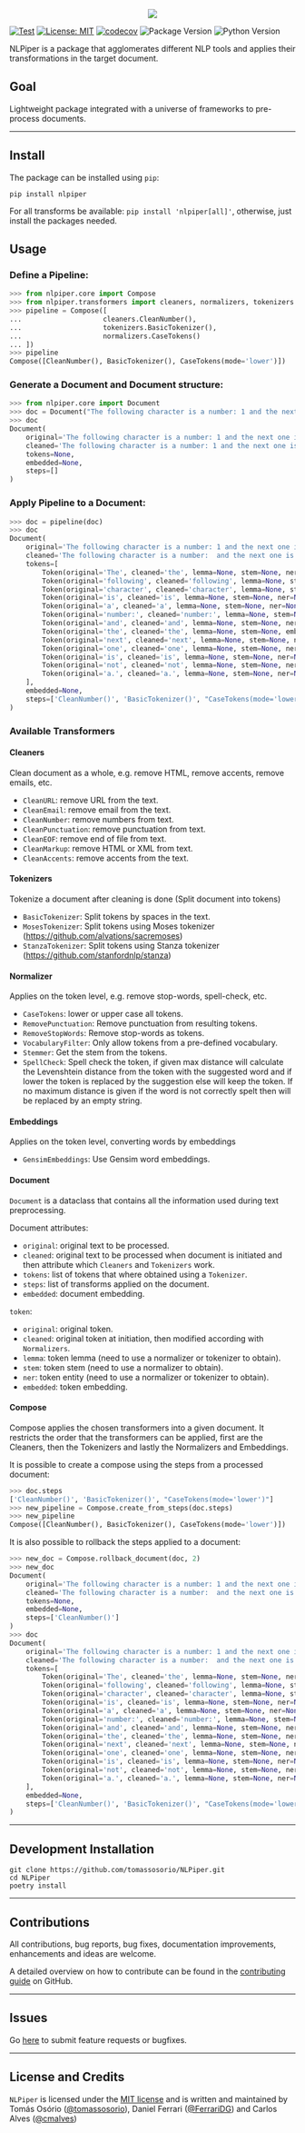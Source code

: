 <p align="center">
  <img src="https://raw.githubusercontent.com/tomassosorio/NLPiper/main/docs/imgs/nlpiper.png" />
</p>

[![Test](https://github.com/tomassosorio/NLPiper/actions/workflows/test.yml/badge.svg)](https://github.com/tomassosorio/NLPiper/actions/workflows/test.yml)
[![License: MIT](https://img.shields.io/badge/License-MIT-yellow.svg)](https://opensource.org/licenses/MIT)
[![codecov](https://codecov.io/gh/tomassosorio/NLPiper/branch/main/graph/badge.svg?token=PK513BHBVC)](https://codecov.io/gh/tomassosorio/NLPiper)
![Package Version](https://img.shields.io/pypi/v/NLPiper)
![Python Version](https://img.shields.io/pypi/pyversions/NLPiper)

NLPiper is a package that agglomerates different NLP tools and applies their transformations in the target document.

## Goal
Lightweight package integrated with a universe of frameworks to pre-process documents.

---
## Install

The package can be installed using `pip`:

`pip install nlpiper`

For all transforms be available:
`pip install 'nlpiper[all]'`, otherwise, just install the packages needed.

## Usage

### Define a Pipeline:

```python
>>> from nlpiper.core import Compose
>>> from nlpiper.transformers import cleaners, normalizers, tokenizers
>>> pipeline = Compose([
...                    cleaners.CleanNumber(),
...                    tokenizers.BasicTokenizer(),
...                    normalizers.CaseTokens()
... ])
>>> pipeline
Compose([CleanNumber(), BasicTokenizer(), CaseTokens(mode='lower')])
```

### Generate a Document and Document structure:
```python
>>> from nlpiper.core import Document
>>> doc = Document("The following character is a number: 1 and the next one is not a.")
>>> doc
Document(
    original='The following character is a number: 1 and the next one is not a.', 
    cleaned='The following character is a number: 1 and the next one is not a.', 
    tokens=None,
    embedded=None,
    steps=[]
)
```

### Apply Pipeline to a Document:
```python
>>> doc = pipeline(doc)
>>> doc
Document(
    original='The following character is a number: 1 and the next one is not a.', 
    cleaned='The following character is a number:  and the next one is not a.', 
    tokens=[
        Token(original='The', cleaned='the', lemma=None, stem=None, ner=None, embedded=None), 
        Token(original='following', cleaned='following', lemma=None, stem=None, ner=None, embedded=None), 
        Token(original='character', cleaned='character', lemma=None, stem=None, ner=None, embedded=None), 
        Token(original='is', cleaned='is', lemma=None, stem=None, ner=None, embedded=None), 
        Token(original='a', cleaned='a', lemma=None, stem=None, ner=None, embedded=None), 
        Token(original='number:', cleaned='number:', lemma=None, stem=None, ner=None, embedded=None), 
        Token(original='and', cleaned='and', lemma=None, stem=None, ner=None, embedded=None), 
        Token(original='the', cleaned='the', lemma=None, stem=None, embedded=None), 
        Token(original='next', cleaned='next', lemma=None, stem=None, ner=None, embedded=None), 
        Token(original='one', cleaned='one', lemma=None, stem=None, ner=None, embedded=None), 
        Token(original='is', cleaned='is', lemma=None, stem=None, ner=None, embedded=None), 
        Token(original='not', cleaned='not', lemma=None, stem=None, ner=None, embedded=None), 
        Token(original='a.', cleaned='a.', lemma=None, stem=None, ner=None, embedded=None)
    ],
    embedded=None,
    steps=['CleanNumber()', 'BasicTokenizer()', "CaseTokens(mode='lower')"]
)
```

### Available Transformers
#### Cleaners
Clean document as a whole, e.g. remove HTML, remove accents, remove emails, etc.

- `CleanURL`: remove URL from the text.
- `CleanEmail`: remove email from the text.
- `CleanNumber`: remove numbers from text.
- `CleanPunctuation`: remove punctuation from text.
- `CleanEOF`: remove end of file from text.
- `CleanMarkup`: remove HTML or XML from text.
- `CleanAccents`: remove accents from the text.

#### Tokenizers
Tokenize a document after cleaning is done (Split document into tokens)

- `BasicTokenizer`: Split tokens by spaces in the text.
- `MosesTokenizer`: Split tokens using Moses tokenizer (https://github.com/alvations/sacremoses)
- `StanzaTokenizer`: Split tokens using Stanza tokenizer (https://github.com/stanfordnlp/stanza)

#### Normalizer
Applies on the token level, e.g. remove stop-words, spell-check, etc.

- `CaseTokens`: lower or upper case all tokens.
- `RemovePunctuation`: Remove punctuation from resulting tokens.
- `RemoveStopWords`: Remove stop-words as tokens.
- `VocabularyFilter`: Only allow tokens from a pre-defined vocabulary.
- `Stemmer`: Get the stem from the tokens.
- `SpellCheck`: Spell check the token, if given max distance will calculate the Levenshtein distance from the token with
the suggested word and if lower the token is replaced by the suggestion else will keep the token. If no maximum distance is given if the
word is not correctly spelt then will be replaced by an empty string.

#### Embeddings
Applies on the token level, converting words by embeddings

- `GensimEmbeddings`: Use Gensim word embeddings.

#### Document
`Document` is a dataclass that contains all the information used during text preprocessing.

Document attributes:
- `original`: original text to be processed.
- `cleaned`: original text to be processed when document is initiated and then attribute which `Cleaners` and `Tokenizers` work.
- `tokens`: list of tokens that where obtained using a `Tokenizer`.
- `steps`: list of transforms applied on the document.
- `embedded`: document embedding.

`token`:
- `original`: original token.
- `cleaned`: original token at initiation, then modified according with `Normalizers`.
- `lemma`: token lemma (need to use a normalizer or tokenizer to obtain).
- `stem`: token stem (need to use a normalizer to obtain).
- `ner`: token entity (need to use a normalizer or tokenizer to obtain).
- `embedded`: token embedding.

#### Compose
Compose applies the chosen transformers into a given document.
It restricts the order that the transformers can be applied, first are the Cleaners, then the Tokenizers and lastly
the Normalizers and Embeddings.

It is possible to create a compose using the steps from a processed document:
```python
>>> doc.steps
['CleanNumber()', 'BasicTokenizer()', "CaseTokens(mode='lower')"]
>>> new_pipeline = Compose.create_from_steps(doc.steps)
>>> new_pipeline
Compose([CleanNumber(), BasicTokenizer(), CaseTokens(mode='lower')])
```
It is also possible to rollback the steps applied to a document:
```python
>>> new_doc = Compose.rollback_document(doc, 2)
>>> new_doc
Document(
    original='The following character is a number: 1 and the next one is not a.', 
    cleaned='The following character is a number:  and the next one is not a.', 
    tokens=None,
    embedded=None,
    steps=['CleanNumber()']
)
>>> doc
Document(
    original='The following character is a number: 1 and the next one is not a.', 
    cleaned='The following character is a number:  and the next one is not a.', 
    tokens=[
        Token(original='The', cleaned='the', lemma=None, stem=None, ner=None, embedded=None), 
        Token(original='following', cleaned='following', lemma=None, stem=None, ner=None, embedded=None), 
        Token(original='character', cleaned='character', lemma=None, stem=None, ner=None, embedded=None), 
        Token(original='is', cleaned='is', lemma=None, stem=None, ner=None, embedded=None), 
        Token(original='a', cleaned='a', lemma=None, stem=None, ner=None, embedded=None), 
        Token(original='number:', cleaned='number:', lemma=None, stem=None, ner=None, embedded=None), 
        Token(original='and', cleaned='and', lemma=None, stem=None, ner=None, embedded=None), 
        Token(original='the', cleaned='the', lemma=None, stem=None, ner=None, embedded=None), 
        Token(original='next', cleaned='next', lemma=None, stem=None, ner=None, embedded=None), 
        Token(original='one', cleaned='one', lemma=None, stem=None, ner=None, embedded=None), 
        Token(original='is', cleaned='is', lemma=None, stem=None, ner=None, embedded=None), 
        Token(original='not', cleaned='not', lemma=None, stem=None, ner=None, embedded=None), 
        Token(original='a.', cleaned='a.', lemma=None, stem=None, ner=None, embedded=None)
    ],
    embedded=None,
    steps=['CleanNumber()', 'BasicTokenizer()', "CaseTokens(mode='lower')"]
)
```

---

## Development Installation

```
git clone https://github.com/tomassosorio/NLPiper.git
cd NLPiper
poetry install
```

---

## Contributions

All contributions, bug reports, bug fixes, documentation improvements,
enhancements and ideas are welcome.

A detailed overview on how to contribute can be found in the
[contributing guide](CONTRIBUTING.md)
on GitHub.

---

## Issues

Go [here](https://github.com/tomassosorio/NLPiper/issues) to submit feature
requests or bugfixes.

---

## License and Credits

`NLPiper` is licensed under the [MIT license](LICENSE) and is written and
maintained by Tomás Osório ([@tomassosorio](https://github.com/tomassosorio)), Daniel Ferrari ([@FerrariDG](https://github.com/FerrariDG)) and Carlos Alves ([@cmalves](https://github.com/cmalves))
